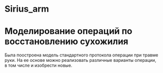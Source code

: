 # Sirius_arm
# Моделирование операций по восстановлению сухожилия
Была поостроена модель стандартного протокола операции при травме руки. На ее основе можно реализовать различные варианты операции, в том числе и изобрести новые.
